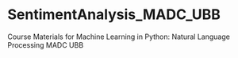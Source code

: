 # SentimentAnalysis_MADC_UBB
Course Materials for Machine Learning in Python: Natural Language Processing MADC UBB
